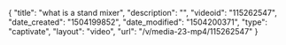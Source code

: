 {
    "title": "what is a stand mixer",
    "description": "",
    "videoid": "115262547",
    "date_created": "1504199852",
    "date_modified": "1504200371",
    "type": "captivate",
    "layout": "video",
    "url": "\/v\/media-23-mp4\/115262547"
}